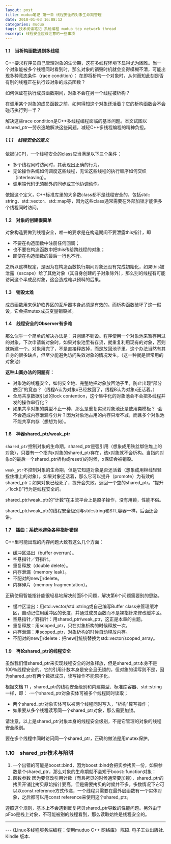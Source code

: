 ```yaml
---
layout: post
title: muduo笔记 第一章 线程安全的对象生命期管理
date: 2018-01-03 16:08:12
categories: muduo
tags: 技术阅读笔记 系统编程 muduo tcp network thread
excerpt: 线程安全应该注意的一些事项
---
```


#### 1.1　当析构函数遇到多线程 

C++要求程序员自己管理对象的生命期，这在多线程环境下显得尤为困难。当一个对象能被多个线程同时看到时，那么对象的销毁时机就会变得模糊不清，可能出现多种竞态条件（race condition）：
在即将析构一个对象时，从何而知此刻是否有别的线程正在执行该对象的成员函数？ 

如何保证在执行成员函数期间，对象不会在另一个线程被析构？ 

在调用某个对象的成员函数之前，如何得知这个对象还活着？它的析构函数会不会碰巧执行到一半？ 

解决这些race condition是C++多线程编程面临的基本问题。本文试图以shared_ptr一劳永逸地解决这些问题，减轻C++多线程编程的精神负担。

##### 1.1.1　线程安全的定义 

依据[JCP]，一个线程安全的class应当满足以下三个条件： 

- 多个线程同时访问时，其表现出正确的行为。 
- 无论操作系统如何调度这些线程，无论这些线程的执行顺序如何交织（interleaving）。 
- 调用端代码无须额外的同步或其他协调动作。

依据这个定义，C++标准库里的大多数class都不是线程安全的，包括std:: string、std::vector、std::map等，因为这些class通常需要在外部加锁才能供多个线程同时访问。

#### 1.2　对象的创建很简单

对象构造要做到线程安全，唯一的要求是在构造期间不要泄露this指针，即 

- 不要在构造函数中注册任何回调； 
- 也不要在构造函数中把this传给跨线程的对象； 
- 即便在构造函数的最后一行也不行。 

之所以这样规定，是因为在构造函数执行期间对象还没有完成初始化，如果this被泄露（escape）给了其他对象（其自身创建的子对象除外），那么别的线程有可能访问这个半成品对象，这会造成难以预料的后果。

#### 1.3　销毁太难 

成员函数用来保护临界区的互斥器本身必须是有效的。而析构函数破坏了这一假设，它会把mutex成员变量销毁掉。


#### 1.4　线程安全的Observer有多难

那么似乎一个简单的解决办法是：只创建不销毁。程序使用一个对象池来暂存用过的对象，下次申请新对象时，如果对象池里有存货，就重复利用现有的对象，否则就新建一个。对象用完了，不是直接释放掉，而是放回池子里。这个办法当然有其自身的很多缺点，但至少能避免访问失效对象的情况发生。（这一种就是很常用的对象池）

**这种山寨办法的问题有：** 

- 对象池的线程安全，如何安全地、完整地把对象放回池子里，防止出现“部分放回”的竞态？（线程A认为对象x已经放回了，线程B认为对象x还活着。）
- 全局共享数据引发的lock contention，这个集中化的对象池会不会把多线程并发的操作串行化？ 
- 如果共享对象的类型不止一种，那么是重复实现对象池还是使用类模板？ ·会不会造成内存泄漏与分片？因为对象池占用的内存只增不减，而且多个对象池不能共享内存（想想为何）。

#### 1.6　神器shared_ptr/weak_ptr

`shared_ptr`控制对象的生命期。shared_ptr是强引用（想象成用铁丝绑住堆上的对象），只要有一个指向x对象的shared_ptr存在，该x对象就不会析构。当指向对象x的最后一个shared_ptr析构或reset()的时候，x保证会被销毁。 

`weak_ptr`不控制对象的生命期，但是它知道对象是否还活着（想象成用棉线轻轻拴住堆上的对象）。如果对象还活着，那么它可以提升（promote）为有效的shared_ptr；如果对象已经死了，提升会失败，返回一个空的shared_ptr。“提升／lock()”行为是线程安全的。 

shared_ptr/weak_ptr的“计数”在主流平台上是原子操作，没有用锁，性能不俗。

shared_ptr/weak_ptr的线程安全级别与std::string和STL容器一样，后面还会讲。

#### 1.7　插曲：系统地避免各种指针错误

 C++里可能出现的内存问题大致有这么几个方面：
 
 - 缓冲区溢出（buffer overrun）。 
 - 空悬指针／野指针。 
 - 重复释放（double delete）。
 - 内存泄漏（memory leak）。
 - 不配对的new[]/delete。
 - 内存碎片（memory fragmentation）。

正确使用智能指针能很轻易地解决前面5个问题，解决第6个问题需要别的思路， 

- 缓冲区溢出：用std::vector<char>/std::string或自己编写Buffer class来管理缓冲区，自动记住用缓冲区的长度，并通过成员函数而不是裸指针来修改缓冲区。 
- 空悬指针／野指针：用shared_ptr/weak_ptr，这正是本章的主题。 
- 重复释放：用scoped_ptr，只在对象析构的时候释放一次。 
- 内存泄漏：用scoped_ptr，对象析构的时候自动释放内存。 
- 不配对的new[]/delete：把new[]统统替换为std::vector/scoped_array。

#### 1.9　再论shared_ptr的线程安全

虽然我们借shared_ptr来实现线程安全的对象释放，但是shared_ptr本身不是100％线程安全的。它的引用计数本身是安全且无锁的，但对象的读写则不是，因为shared_ptr有两个数据成员，读写操作不能原子化。

根据文档 11 ，shared_ptr的线程安全级别和内建类型、标准库容器、std::string一样，即： ·一个shared_ptr对象实体可被多个线程同时读取； 

- 两个shared_ptr对象实体可以被两个线程同时写入，"析构"算写操作； 
- 如果要从多个线程读写同一个shared_ptr对象，那么需要加锁。 

请注意，以上是shared_ptr对象本身的线程安全级别，不是它管理的对象的线程安全级别。 

要在多个线程中同时访问同一个shared_ptr，正确的做法是用mutex保护。

### 1.10　shared_ptr技术与陷阱

1. 一个出错的可能是boost::bind，因为boost::bind会把实参拷贝一份，如果参数是个shared_ptr，那么对象的生命期就不会短于boost::function对象：
2. 函数参数 因为要修改引用计数（而且拷贝的时候通常要加锁），shared_ptr的拷贝开销比拷贝原始指针要高，但是需要拷贝的时候并不多。多数情况下它可以以const reference方式传递，一个线程只需要在最外层函数有一个实体对象，之后都可以用const reference来使用这个shared_ptr。

遵照这个规则，基本上不会遇到反复拷贝shared_ptr导致的性能问题。另外由于pFoo是栈上对象，不可能被别的线程看到，那么读取始终是线程安全的。


---
 \--- 《Linux多线程服务端编程：使用muduo C++ 网络库》 陈硕. 电子工业出版社. Kindle 版本.